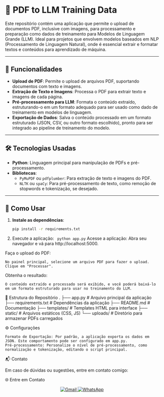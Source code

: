 # 📄 PDF to LLM Training Data

Este repositório contém uma aplicação que permite o upload de documentos PDF, inclusive com imagens, para processamento e preparação como dados de treinamento para Modelos de Linguagem Grande (LLM). Ideal para projetos que envolvem modelos baseados em NLP (Processamento de Linguagem Natural), onde é essencial extrair e formatar textos e conteúdos para aprendizado de máquina.

---

## 🎯 Funcionalidades

- **Upload de PDF**: Permite o upload de arquivos PDF, suportando documentos com texto e imagens.
- **Extração de Texto e Imagens**: Processa o PDF para extrair texto e imagens de cada página.
- **Pré-processamento para LLM**: Formata o conteúdo extraído, estruturando-o em um formato adequado para ser usado como dado de treinamento em modelos de linguagem.
- **Exportação de Dados**: Salva o conteúdo processado em um formato estruturado (JSON, CSV, ou outro formato escolhido), pronto para ser integrado ao pipeline de treinamento do modelo.

---

## 🛠️ Tecnologias Usadas

- **Python**: Linguagem principal para manipulação de PDFs e pré-processamento.
- **Bibliotecas**:
  - `PyMuPDF` ou `pdfplumber`: Para extração de texto e imagens do PDF.
  - `NLTK` ou `spaCy`: Para pré-processamento de texto, como remoção de stopwords e tokenização, se desejado.

---

## 🚀 Como Usar

1. **Instale as dependências**:

   ```bash
   pip install -r requirements.txt
2. Execute a aplicação:
  ``` python app.py```
Acesse a aplicação: Abra seu navegador e vá para http://localhost:5000.

Faça o upload do PDF:

    No painel principal, selecione um arquivo PDF para fazer o upload.
    Clique em "Processar".

Obtenha o resultado:

    O conteúdo extraído e processado será exibido, e você poderá baixá-lo em um formato estruturado para usar no treinamento do LLM.
📂 Estrutura do Repositório
.
├── app.py                # Arquivo principal da aplicação
├── requirements.txt      # Dependências da aplicação
├── README.md             # Documentação
├── templates/            # Templates HTML para interface
├── static/               # Arquivos estáticos (CSS, JS)
└── uploads/              # Diretório para armazenar PDFs carregados

⚙️ Configurações

    Formato de Exportação: Por padrão, a aplicação exporta os dados em JSON. Este comportamento pode ser configurado em app.py.
    Pré-processamento: Personalize o nível de pré-processamento, como normalização e tokenização, editando o script principal.

📬 Contato

Em caso de dúvidas ou sugestões, entre em contato comigo:

🌐 Entre em Contato


<p align="center"> <a href="mailto:cassio.matematica@gmail.com"> <img src="https://img.shields.io/badge/Gmail-D14836?style=for-the-badge&logo=gmail&logoColor=white" alt="Gmail"> </a> <a href="https://wa.me/5511965133956"> <img src="https://img.shields.io/badge/WhatsApp-25D366?style=for-the-badge&logo=whatsapp&logoColor=white" alt="WhatsApp"> </a> <a href="https://www.linkedin.com/in/cassio-matematica"> <img src="https://img.shields.io/badge/
🌟 Explore, contribua e vamos juntos expandir os horizontes da Inteligência Artificial! 🤖✨
